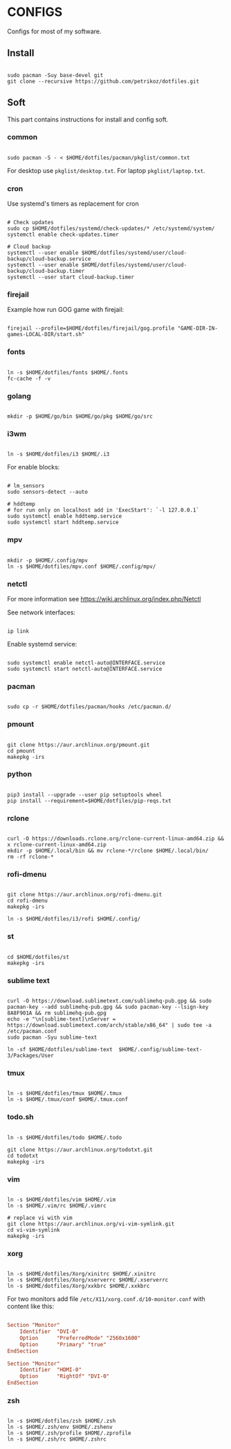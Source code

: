 # CONFIGS

Configs for most of my software.

## Install

```shell

sudo pacman -Suy base-devel git
git clone --recursive https://github.com/petrikoz/dotfiles.git
```

## Soft

This part contains instructions for install and config soft.

### common

```shell

sudo pacman -S - < $HOME/dotfiles/pacman/pkglist/common.txt
```

For desktop use `pkglist/desktop.txt`. For laptop `pkglist/laptop.txt`.

### cron

Use systemd's timers as replacement for cron

```shell

# Check updates
sudo cp $HOME/dotfiles/systemd/check-updates/* /etc/systemd/system/
systemctl enable check-updates.timer

# Cloud backup
systemctl --user enable $HOME/dotfiles/systemd/user/cloud-backup/cloud-backup.service
systemctl --user enable $HOME/dotfiles/systemd/user/cloud-backup/cloud-backup.timer
systemctl --user start cloud-backup.timer
```

### firejail

Example how run GOG game with firejail:

```shell

firejail --profile=$HOME/dotfiles/firejail/gog.profile "GAME-DIR-IN-games-LOCAL-DIR/start.sh"
```

### fonts

```shell

ln -s $HOME/dotfiles/fonts $HOME/.fonts
fc-cache -f -v
```

### golang

```shell

mkdir -p $HOME/go/bin $HOME/go/pkg $HOME/go/src
```

### i3wm

```shell

ln -s $HOME/dotfiles/i3 $HOME/.i3
```

For enable blocks:

```shell

# lm_sensors
sudo sensors-detect --auto

# hddtemp
# for run only on localhost add in 'ExecStart': `-l 127.0.0.1`
sudo systemctl enable hddtemp.service
sudo systemctl start hddtemp.service
```

### mpv

```shell

mkdir -p $HOME/.config/mpv
ln -s $HOME/dotfiles/mpv.conf $HOME/.config/mpv/
```

### netctl

For more information see https://wiki.archlinux.org/index.php/Netctl

See network interfaces:

```shell

ip link
```

Enable systemd service:

```shell

sudo systemctl enable netctl-auto@INTERFACE.service
sudo systemctl start netctl-auto@INTERFACE.service
```

### pacman

```shell

sudo cp -r $HOME/dotfiles/pacman/hooks /etc/pacman.d/
```

### pmount

```shell

git clone https://aur.archlinux.org/pmount.git
cd pmount
makepkg -irs
```

### python

```shell

pip3 install --upgrade --user pip setuptools wheel
pip install --requirement=$HOME/dotfiles/pip-reqs.txt
```

### rclone

```shell

curl -O https://downloads.rclone.org/rclone-current-linux-amd64.zip && x rclone-current-linux-amd64.zip
mkdir -p $HOME/.local/bin && mv rclone-*/rclone $HOME/.local/bin/
rm -rf rclone-*
```

### rofi-dmenu

```shell

git clone https://aur.archlinux.org/rofi-dmenu.git
cd rofi-dmenu
makepkg -irs

ln -s $HOME/dotfiles/i3/rofi $HOME/.config/
```

### st

```shell

cd $HOME/dotfiles/st
makepkg -irs
```

### sublime text

```shell

curl -O https://download.sublimetext.com/sublimehq-pub.gpg && sudo pacman-key --add sublimehq-pub.gpg && sudo pacman-key --lsign-key 8A8F901A && rm sublimehq-pub.gpg
echo -e "\n[sublime-text]\nServer = https://download.sublimetext.com/arch/stable/x86_64" | sudo tee -a /etc/pacman.conf
sudo pacman -Syu sublime-text

ln -sf $HOME/dotfiles/sublime-text  $HOME/.config/sublime-text-3/Packages/User
```

### tmux

```shell

ln -s $HOME/dotfiles/tmux $HOME/.tmux
ln -s $HOME/.tmux/conf $HOME/.tmux.conf
```

### todo.sh

```shell

ln -s $HOME/dotfiles/todo $HOME/.todo

git clone https://aur.archlinux.org/todotxt.git
cd todotxt
makepkg -irs
```

### vim

```shell

ln -s $HOME/dotfiles/vim $HOME/.vim
ln -s $HOME/.vim/rc $HOME/.vimrc

# replace vi with vim
git clone https://aur.archlinux.org/vi-vim-symlink.git
cd vi-vim-symlink
makepkg -irs
```

### xorg

```shell

ln -s $HOME/dotfiles/Xorg/xinitrc $HOME/.xinitrc
ln -s $HOME/dotfiles/Xorg/xserverrc $HOME/.xserverrc
ln -s $HOME/dotfiles/Xorg/xxkbrc $HOME/.xxkbrc
```

For two monitors add file `/etc/X11/xorg.conf.d/10-monitor.conf` with content like this:

```conf

Section "Monitor"
    Identifier  "DVI-0"
    Option      "PreferredMode" "2560x1600"
    Option      "Primary" "true"
EndSection

Section "Monitor"
    Identifier  "HDMI-0"
    Option      "RightOf" "DVI-0"
EndSection
```

### zsh

```shell

ln -s $HOME/dotfiles/zsh $HOME/.zsh
ln -s $HOME/.zsh/env $HOME/.zshenv
ln -s $HOME/.zsh/profile $HOME/.zprofile
ln -s $HOME/.zsh/rc $HOME/.zshrc
```
